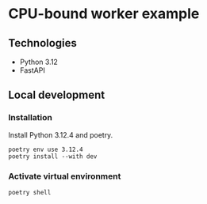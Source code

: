 # CPU-bound worker example

## Technologies

* Python 3.12
* FastAPI

## Local development

### Installation

Install Python 3.12.4 and poetry.

```shell
poetry env use 3.12.4
poetry install --with dev
```

### Activate virtual environment

```shell
poetry shell
```



